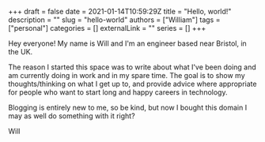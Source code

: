 +++ 
draft = false
date = 2021-01-14T10:59:29Z
title = "Hello, world!"
description = ""
slug = "hello-world"
authors = ["William"]
tags = ["personal"]
categories = []
externalLink = ""
series = []
+++

Hey everyone! My name is Will and I'm an engineer based near Bristol, in the UK. 

The reason I started this space was to write about what I've been doing and am currently doing in work and in my spare time. The goal is to show my thoughts/thinking on what I get up to, and provide advice where appropriate for people who want to start long and happy careers in technology.

Blogging is entirely new to me, so be kind, but now I bought this domain I may as well do something with it right?

Will
